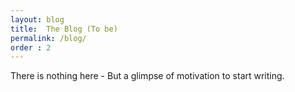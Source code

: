 ```yaml
---
layout: blog
title:  The Blog (To be) 
permalink: /blog/
order : 2
---
```


There is nothing here - But a glimpse of motivation to start writing.